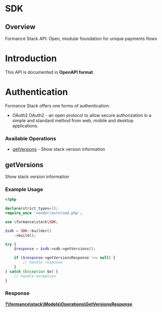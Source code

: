# SDK


## Overview

Formance Stack API: Open, modular foundation for unique payments flows

# Introduction
This API is documented in **OpenAPI format**.

# Authentication
Formance Stack offers one forms of authentication:
  - OAuth2
OAuth2 - an open protocol to allow secure authorization in a simple
and standard method from web, mobile and desktop applications.
<SecurityDefinitions />


### Available Operations

* [getVersions](#getversions) - Show stack version information

## getVersions

Show stack version information

### Example Usage

```php
<?php

declare(strict_types=1);
require_once 'vendor/autoload.php';

use \formance\stack\SDK;

$sdk = SDK::builder()
    ->build();

try {
    $response = $sdk->sdk->getVersions();

    if ($response->getVersionsResponse !== null) {
        // handle response
    }
} catch (Exception $e) {
    // handle exception
}
```


### Response

**[?\formance\stack\Models\Operations\GetVersionsResponse](../../models/operations/GetVersionsResponse.md)**

